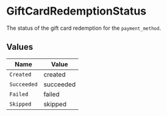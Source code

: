 # GiftCardRedemptionStatus

The status of the gift card redemption for the `payment_method`.


## Values

| Name        | Value       |
| ----------- | ----------- |
| `Created`   | created     |
| `Succeeded` | succeeded   |
| `Failed`    | failed      |
| `Skipped`   | skipped     |